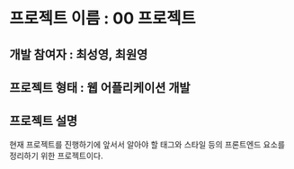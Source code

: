 # 프로젝트 이름 : 00 프로젝트
## 개발 참여자 : 최성영, 최원영
## 프로젝트 형태 : 웹 어플리케이션 개발
## 프로젝트 설명
현재 프로젝트를 진행하기에 앞서서 알아야 할 태그와 스타일 등의 프론트엔드 요소를 정리하기 위한 프로젝트이다.